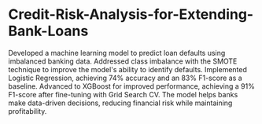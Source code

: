 # Credit-Risk-Analysis-for-Extending-Bank-Loans

Developed a machine learning model to predict loan defaults using imbalanced banking data. Addressed class imbalance with the SMOTE technique to improve the model's ability to identify defaults. Implemented Logistic Regression, achieving 74% accuracy and an 83% F1-score as a baseline. Advanced to XGBoost for improved performance, achieving a 91% F1-score after fine-tuning with Grid Search CV. The model helps banks make data-driven decisions, reducing financial risk while maintaining profitability.
